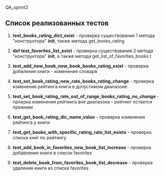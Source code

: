 QA_sprint2

## Список реализованных тестов

1. **test_books_rating_dict_exist** - проверка существования 1 метода "конструктора" __init__, также метода get_books_rating

    
2. **def test_favorites_list_exist** - проверка существования 2 метода "конструктора" __init__, а также метода get_list_of_favorites_books
t
   
 
3. **test_add_new_book_new_book_books_rating_exist** - проверка добвления книги - изменение словаря


4. **test_set_book_rating_new_rate_books_rating_change** - проверка изменения рейтинга книги в допустимом диапазоне


5. **test_set_book_rating_rate_out_of_range_books_rating_no_change** - проерка изменения рейтинга вне диапазона - рейтинг остается прежним


6. **test_get_book_rating_dic_name_value** - проверка изменения рейтинга у книги

    
7. **test_get_books_with_specific_rating_rate_list_exists** - проверка списка книг по рейтингу


8. **test_add_book_in_favorites_new_book_list_increase** - проверка добавления книги в список favorites


9. **test_delete_book_from_favorites_book_list_decrease** - проверка удаления книги из списка favorites

